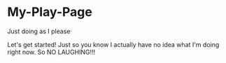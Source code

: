 # My-Play-Page
Just doing as I please
<!DOCTYPE html>
<html>
  <head>
    <title> This is only a expeiremental exercise.</title>
  </head>
  <body> Let's get started! Just so you know I actually have no idea what I'm doing right now. So NO LAUGHING!!!
  </body>
  
